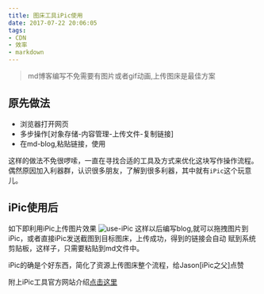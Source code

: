 ```yaml
---
title: 图床工具iPic使用
date: 2017-07-22 20:06:05
tags:
- CDN
- 效率
- markdown
---
```

> md博客编写不免需要有图片或者gif动画,上传图床是最佳方案

## 原先做法
+ 浏览器打开网页
+ 多步操作[对象存储-内容管理-上传文件-复制链接]
+ 在md-blog,粘贴链接，使用

这样的做法不免很啰嗦，一直在寻找合适的工具及方式来优化这块写作操作流程。
偶然原因加入利器群，认识很多朋友，了解到很多利器，其中就有`iPic`这个玩意儿。

## iPic使用后
如下即利用iPic上传图片效果
![use-iPic](http://or0g12e5e.bkt.clouddn.com/blog/2017-07-22-121516.jpg)
这样以后编写blog,就可以拖拽图片到iPic，或者直接iPic发送截图到目标图床，上传成功，得到的链接会自动
赋到系统剪贴板，这样子，只需要粘贴到md文件中。

iPic的确是个好东西，简化了资源上传图床整个流程，给Jason[iPic之父]点赞

附上iPic工具官方网站介绍[点击这里](https://toolinbox.net/iPic/)
